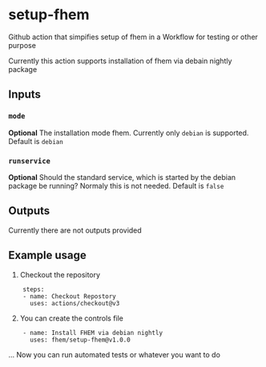 # setup-fhem
Github action that simpifies setup of fhem in a Workflow for testing or other purpose

Currently this action supports installation of fhem via debain nightly package

## Inputs

### `mode`

**Optional** The installation mode fhem. Currently only `debian` is supported. Default is `debian`

### `runservice`

**Optional** Should the standard service, which is started by the debian package be running? Normaly this is not needed. Default is `false`


## Outputs

Currently there are not outputs provided

## Example usage
1. Checkout the repository

```
    steps: 
    - name: Checkout Repostory
      uses: actions/checkout@v3
```

2. You can create the controls file
```
    - name: Install FHEM via debian nightly 
      uses: fhem/setup-fhem@v1.0.0
```

... Now you can run automated tests or whatever you want to do
